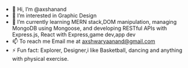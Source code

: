 - 👋 Hi, I’m @axshanand
- 👀 I’m interested in Graphic Design 
- 🌱 I’m currently learning MERN stack,DOM manipulation, managing MongoDB using
Mongoose, and developing RESTful APIs with Express.js, React with Express,game dev,app dev
- 📫 To reach me Email me at axshwaryaanand@gmail.com
- ⚡ Fun fact: Explorer, Designer,i like Basketball, dancing and anything with physical exercise.


<!---
axshanand/axshanand is a ✨ special ✨ repository because its `README.md` (this file) appears on your GitHub profile.
You can click the Preview link to take a look at your changes.
--->
